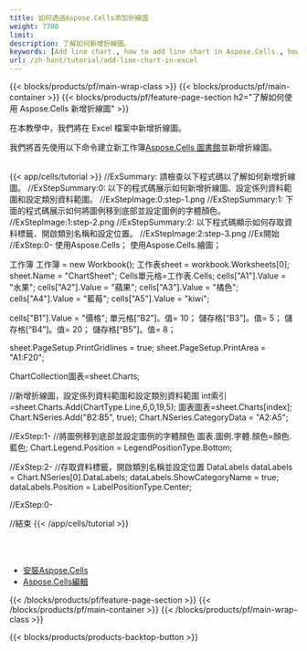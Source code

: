 ```yaml
---
title: 如何透過Aspose.Cells添加折線圖
weight: 7700
limit:
description: 了解如何新增折線圖。
keywords: [Add line chart., how to add line chart in Aspose.Cells., how to add line chart using Aspose.Cells]
url: /zh-hant/tutorial/add-line-chart-in-excel
---
```

{{< blocks/products/pf/main-wrap-class >}}
{{< blocks/products/pf/main-container >}}
{{< blocks/products/pf/feature-page-section h2="了解如何使用 Aspose.Cells 新增折線圖" >}}

<p>
在本教學中，我們將在 Excel 檔案中新增折線圖。
</p>

<p>
我們將首先使用以下命令建立新工作簿<a href="https://www.nuget.org/packages/Aspose.Cells">Aspose.Cells 圖書館</a>並新增折線圖。
</p>

<br />
{{< app/cells/tutorial >}}
//ExSummary: 請檢查以下程式碼以了解如何新增折線圖。
//ExStepSummary:0: 以下的程式碼展示如何新增折線圖、設定係列資料範圍和設定類別資料範圍。
//ExStepImage:0:step-1.png
//ExStepSummary:1: 下面的程式碼展示如何將圖例移到底部並設定圖例的字體顏色。
//ExStepImage:1:step-2.png
//ExStepSummary:2: 以下程式碼顯示如何存取資料標籤、開啟類別名稱和設定位置。
//ExStepImage:2:step-3.png
//Ex開始
//ExStep:0-
使用Aspose.Cells；
使用Aspose.Cells.繪圖；

工作簿 工作簿 = new Workbook();
工作表sheet = workbook.Worksheets[0];
sheet.Name = "ChartSheet";
Cells單元格=工作表.Cells;
cells["A1"].Value = "水果";
cells["A2"].Value = "蘋果";
cells["A3"].Value = "橘色";
cells["A4"].Value = "藍莓";
cells["A5"].Value = "kiwi";

cells["B1"].Value = "價格";
單元格[“B2”]。值= 10；
儲存格[“B3”]。值= 5；
儲存格[“B4”]。值= 20；
儲存格[“B5”]。值= 8；

sheet.PageSetup.PrintGridlines = true;
sheet.PageSetup.PrintArea = "A1:F20";

ChartCollection圖表=sheet.Charts;

//新增折線圖，設定係列資料範圍和設定類別資料範圍
int索引=sheet.Charts.Add(ChartType.Line,6,0,19,5);
圖表圖表=sheet.Charts[index];
Chart.NSeries.Add("B2:B5", true);
Chart.NSeries.CategoryData = "A2:A5";

//ExStep:1-
//將圖例移到底部並設定圖例的字體顏色
圖表.圖例.字體.顏色=顏色.藍色;
Chart.Legend.Position = LegendPositionType.Bottom;

//ExStep:2-
//存取資料標籤，開啟類別名稱並設定位置
DataLabels dataLabels = Chart.NSeries[0].DataLabels;
dataLabels.ShowCategoryName = true;
dataLabels.Position = LabelPositionType.Center;

//ExStep:0-

//結束
{{< /app/cells/tutorial >}}
<br />

<br />
<br />
<div class="code-sample">
    <ul class="link-list">
        <li class="link-item"><a href="https://docs.aspose.com/cells/net/installation/">安裝Aspose.Cells</a></li>
        <li class="link-item"><a href="https://products.aspose.app/cells/editor/">Aspose.Cells編輯</a></li>
    </ul>
</div>

{{< /blocks/products/pf/feature-page-section >}}
{{< /blocks/products/pf/main-container >}}
{{< /blocks/products/pf/main-wrap-class >}}

{{< blocks/products/products-backtop-button >}}